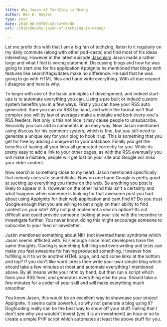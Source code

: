 ```yaml
---
title: Why Jason of TechZing is Wrong
author: Ben E. Boyter
type: post
date: 2010-08-09T09:43:54+00:00
url: /2010/08/why-jason-of-techzing-is-wrong/

---
```

Let me prefix this with that I am a big fan of techzing, listen to it regularly on my daily commute (along with other pod-casts) and find most of his ideas interesting. However in the latest episode [Jasonism][1] Jason made a rather large and what I feel is wrong statement. Discussing blogs and how he was going to start one for his application Appignite he mentioned that blogs with features like search/tags/dates make no difference. He said that he was going to go with HTML files and hand write everything. With all due respect I disagree and here is why.

To begin with one of the basic principles of development, and indeed start-ups is to automate everything you can. Using a pre built or indeed custom system benefits you in a few ways. Firstly you can have your RSS auto generated. Sure you can do RSS by hand, and while the format isn't that complex you will by law of averages make a mistake and bork every-one's RSS feeders. Not only is this not nice it may cause people to unsubscribe. Secondly you can add in comments in an easy way. Now Jason mentioned using discuss for his comment system, which is fine, but you still need to generate a unique key for your blog to hook it up. This is something that you get for free by adding a unique id to your database. Finally you get the benefits of having all your links all generated correctly for you. While its pretty easy to add a link to your other pages, as with the RSS eventually you will make a mistake, people will get lost on your site and Google will miss your older content.

Now search is something close to my heart. Jason mentioned specifically that nobody uses site search/links. Now on one hand Google is pretty good at sucking up everything you throw on the web. So anything you post is likely to appear in it. However on the other hand this isn't a certainty and what happens when someone is looking for that awesome post you had about using Appignite for their web application and cant find it? Do you trust Google enough that you are willing to bet singly on their ability to find content on your site? Why not just implement a search option? Its not difficult and could provide someone looking at your site with the incentive to investigate further. You never know, doing this might encourage someone to subscribe to your feed or newsletter.

Justin mentioned something about NIH (not invented here) syndrome which Jason seems afflicted with. Fair enough since most developers have the same thoughts. Coding is something fulfilling and even writing unit tests can make you feel awesome for having produced something. However how fulfilling is it to write another HTML page, and add some links at the bottom and top? If you don't like word-press then write your own simple blog which should take a few minutes at most and automate everything I mentioned above. By all means write your html by hand, but then run a script which fixes your RSS feed, and generates everything else for you. Should take a few minutes for a coder of your skill and will make everything much smoother.

You know Jason, this would be an excellent way to showcase your project AppIgnite. It seems quite powerful, so why not generate a blog using it? Dogfooding really can be the best way to show off your stuff. Failing that I don't see why you wouldn't invest (yes it is an investment) an hour or so to create a simple PHP script which automates at least the above stuff for you.

 [1]: http://techzinglive.com/?p=295